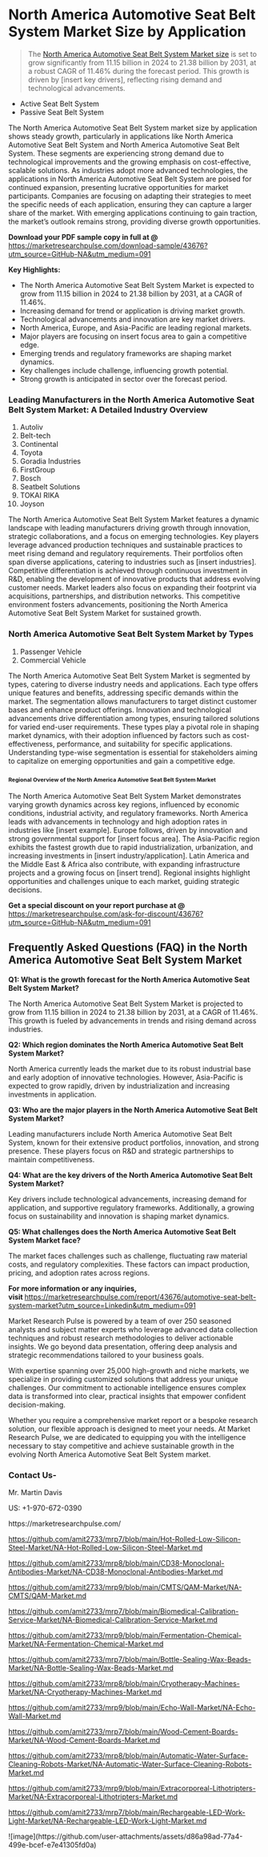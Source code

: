 <h1>North America Automotive Seat Belt System Market&nbsp;Size by Application</h1><blockquote><p>The <a href="https://marketresearchpulse.com/download-sample/43676?utm_source=GitHub-NA&amp;utm_medium=091">North America Automotive Seat Belt System Market size</a> is set to grow significantly from 11.15 billion in 2024 to 21.38 billion by 2031, at a robust CAGR of 11.46% during the forecast period. This growth is driven by [insert key drivers], reflecting rising demand and technological advancements.</p></blockquote><ul><li>Active Seat Belt System <li> Passive Seat Belt System</li></ul><p>The North America Automotive Seat Belt System market size by application shows steady growth, particularly in applications like North America Automotive Seat Belt System and North America Automotive Seat Belt System. These segments are experiencing strong demand due to technological improvements and the growing emphasis on cost-effective, scalable solutions. As industries adopt more advanced technologies, the applications in North America Automotive Seat Belt System are poised for continued expansion, presenting lucrative opportunities for market participants. Companies are focusing on adapting their strategies to meet the specific needs of each application, ensuring they can capture a larger share of the market. With emerging applications continuing to gain traction, the market’s outlook remains strong, providing diverse growth opportunities.</p><p><strong>Download your PDF sample copy in full at @ </strong><a href="https://marketresearchpulse.com/download-sample/43676?utm_source=GitHub-NA&amp;utm_medium=091">https://marketresearchpulse.com/download-sample/43676?utm_source=GitHub-NA&amp;utm_medium=091</a></p><p><strong>Key Highlights: </strong></p><ul><li>The North America Automotive Seat Belt System Market is expected to grow from 11.15 billion in 2024 to 21.38 billion by 2031, at a CAGR of 11.46%.</li><li>Increasing demand for trend or application is driving market growth.</li><li>Technological advancements and innovation are key market drivers.</li><li>North America, Europe, and Asia-Pacific are leading regional markets.</li><li>Major players are focusing on insert focus area to gain a competitive edge.</li><li>Emerging trends and regulatory frameworks are shaping market dynamics.</li><li>Key challenges include challenge, influencing growth potential.</li><li>Strong growth is anticipated in sector over the forecast period.</li></ul><h3>Leading Manufacturers in the North America Automotive Seat Belt System Market: A Detailed Industry Overview</h3><ol><li>Autoliv</li><li>Belt-tech</li><li>Continental</li><li>Toyota</li><li>Goradia Industries</li><li>FirstGroup</li><li>Bosch</li><li>Seatbelt Solutions</li><li>TOKAI RIKA</li><li>Joyson</li></ol><div class="flex max-w-full flex-col flex-grow"><div class="min-h-8 text-message flex w-full flex-col items-end gap-2 whitespace-normal break-words [.text-message+&amp;]:mt-5" dir="auto" data-message-author-role="assistant" data-message-id="fd8432e4-4910-450d-b182-61b7bfb0a01f" data-message-model-slug="gpt-4o"><div class="flex w-full flex-col gap-1 empty:hidden first:pt-[3px]"><div class="markdown prose w-full break-words dark:prose-invert light"><p>The North America Automotive Seat Belt System Market features a dynamic landscape with leading manufacturers driving growth through innovation, strategic collaborations, and a focus on emerging technologies. Key players leverage advanced production techniques and sustainable practices to meet rising demand and regulatory requirements. Their portfolios often span diverse applications, catering to industries such as [insert industries]. Competitive differentiation is achieved through continuous investment in R&amp;D, enabling the development of innovative products that address evolving customer needs. Market leaders also focus on expanding their footprint via acquisitions, partnerships, and distribution networks. This competitive environment fosters advancements, positioning the North America Automotive Seat Belt System Market for sustained growth.</p></div></div></div></div><h3>North America Automotive Seat Belt System Market by Types</h3><ol><li>Passenger Vehicle <li> Commercial Vehicle</li></ol><div class="flex max-w-full flex-col flex-grow"><div class="min-h-8 text-message flex w-full flex-col items-end gap-2 whitespace-normal break-words [.text-message+&amp;]:mt-5" dir="auto" data-message-author-role="assistant" data-message-id="084470be-0bb7-4664-bddf-5156b4f41249" data-message-model-slug="gpt-4o-mini"><div class="flex w-full flex-col gap-1 empty:hidden first:pt-[3px]"><div class="markdown prose w-full break-words dark:prose-invert light"><p>The North America Automotive Seat Belt System Market is segmented by types, catering to diverse industry needs and applications. Each type offers unique features and benefits, addressing specific demands within the market. The segmentation allows manufacturers to target distinct customer bases and enhance product offerings. Innovation and technological advancements drive differentiation among types, ensuring tailored solutions for varied end-user requirements. These types play a pivotal role in shaping market dynamics, with their adoption influenced by factors such as cost-effectiveness, performance, and suitability for specific applications. Understanding type-wise segmentation is essential for stakeholders aiming to capitalize on emerging opportunities and gain a competitive edge.</p></div></div></div></div><h3><span style="font-size: 11px;">Regional Overview of the North America Automotive Seat Belt System Market</span></h3><div class="flex max-w-full flex-col flex-grow"><div class="min-h-8 text-message flex w-full flex-col items-end gap-2 whitespace-normal break-words [.text-message+&amp;]:mt-5" dir="auto" data-message-author-role="assistant" data-message-id="e9038762-ce64-4e30-91c9-9bd413514231" data-message-model-slug="gpt-4o-mini"><div class="flex w-full flex-col gap-1 empty:hidden first:pt-[3px]"><div class="markdown prose w-full break-words dark:prose-invert light"><p>The North America Automotive Seat Belt System Market demonstrates varying growth dynamics across key regions, influenced by economic conditions, industrial activity, and regulatory frameworks. North America leads with advancements in technology and high adoption rates in industries like [insert example]. Europe follows, driven by innovation and strong governmental support for [insert focus area]. The Asia-Pacific region exhibits the fastest growth due to rapid industrialization, urbanization, and increasing investments in [insert industry/application]. Latin America and the Middle East &amp; Africa also contribute, with expanding infrastructure projects and a growing focus on [insert trend]. Regional insights highlight opportunities and challenges unique to each market, guiding strategic decisions.</p></div></div></div></div><p><strong>Get a special discount on your report purchase at @ </strong><a href="https://marketresearchpulse.com/ask-for-discount/43676?utm_source=GitHub-NA&amp;utm_medium=091">https://marketresearchpulse.com/ask-for-discount/43676?utm_source=GitHub-NA&amp;utm_medium=091</a></p><h2>Frequently Asked Questions (FAQ) in the North America Automotive Seat Belt System Market</h2><p><strong>Q1: What is the growth forecast for the North America Automotive Seat Belt System Market?</strong></p><p>The North America Automotive Seat Belt System Market is projected to grow from 11.15 billion in 2024 to 21.38 billion by 2031, at a CAGR of 11.46%. This growth is fueled by advancements in trends and rising demand across industries.</p><p><strong>Q2: Which region dominates the North America Automotive Seat Belt System Market?</strong></p><p>North America currently leads the market due to its robust industrial base and early adoption of innovative technologies. However, Asia-Pacific is expected to grow rapidly, driven by industrialization and increasing investments in application.</p><p><strong>Q3: Who are the major players in the North America Automotive Seat Belt System Market?</strong></p><p>Leading manufacturers include North America Automotive Seat Belt System, known for their extensive product portfolios, innovation, and strong presence. These players focus on R&amp;D and strategic partnerships to maintain competitiveness.</p><p><strong>Q4: What are the key drivers of the North America Automotive Seat Belt System Market?</strong></p><p>Key drivers include technological advancements, increasing demand for application, and supportive regulatory frameworks. Additionally, a growing focus on sustainability and innovation is shaping market dynamics.</p><p><strong>Q5: What challenges does the North America Automotive Seat Belt System Market face?</strong></p><p>The market faces challenges such as challenge, fluctuating raw material costs, and regulatory complexities. These factors can impact production, pricing, and adoption rates across regions.</p><p><strong>For more information or any inquiries, visit&nbsp;</strong><a href="https://marketresearchpulse.com/report/43676/automotive-seat-belt-system-market?utm_source=Linkedin&utm_medium=091">https://marketresearchpulse.com/report/43676/automotive-seat-belt-system-market?utm_source=Linkedin&utm_medium=091</a></p><p>Market Research Pulse is powered by a team of over 250 seasoned analysts and subject matter experts who leverage advanced data collection techniques and robust research methodologies to deliver actionable insights. We go beyond data presentation, offering deep analysis and strategic recommendations tailored to your business goals.</p><p>With expertise spanning over 25,000 high-growth and niche markets, we specialize in providing customized solutions that address your unique challenges. Our commitment to actionable intelligence ensures complex data is transformed into clear, practical insights that empower confident decision-making.</p><p>Whether you require a comprehensive market report or a bespoke research solution, our flexible approach is designed to meet your needs. At Market Research Pulse, we are dedicated to equipping you with the intelligence necessary to stay competitive and achieve sustainable growth in the evolving North America Automotive Seat Belt System market.</p><h3><strong>Contact Us-</strong></h3><p>Mr. Martin Davis</p><p>US: +1-970-672-0390</p><p>https://marketresearchpulse.com/</p><p><a href="https://github.com/amit2733/mrp7/blob/main/Hot-Rolled-Low-Silicon-Steel-Market/NA-Hot-Rolled-Low-Silicon-Steel-Market.md">https://github.com/amit2733/mrp7/blob/main/Hot-Rolled-Low-Silicon-Steel-Market/NA-Hot-Rolled-Low-Silicon-Steel-Market.md</a></p><p><a href="https://github.com/amit2733/mrp8/blob/main/CD38-Monoclonal-Antibodies-Market/NA-CD38-Monoclonal-Antibodies-Market.md">https://github.com/amit2733/mrp8/blob/main/CD38-Monoclonal-Antibodies-Market/NA-CD38-Monoclonal-Antibodies-Market.md</a></p><p><a href="https://github.com/amit2733/mrp9/blob/main/CMTS/QAM-Market/NA-CMTS/QAM-Market.md">https://github.com/amit2733/mrp9/blob/main/CMTS/QAM-Market/NA-CMTS/QAM-Market.md</a></p><p><a href="https://github.com/amit2733/mrp7/blob/main/Biomedical-Calibration-Service-Market/NA-Biomedical-Calibration-Service-Market.md">https://github.com/amit2733/mrp7/blob/main/Biomedical-Calibration-Service-Market/NA-Biomedical-Calibration-Service-Market.md</a></p><p><a href="https://github.com/amit2733/mrp9/blob/main/Fermentation-Chemical-Market/NA-Fermentation-Chemical-Market.md">https://github.com/amit2733/mrp9/blob/main/Fermentation-Chemical-Market/NA-Fermentation-Chemical-Market.md</a></p><p><a href="https://github.com/amit2733/mrp7/blob/main/Bottle-Sealing-Wax-Beads-Market/NA-Bottle-Sealing-Wax-Beads-Market.md">https://github.com/amit2733/mrp7/blob/main/Bottle-Sealing-Wax-Beads-Market/NA-Bottle-Sealing-Wax-Beads-Market.md</a></p><p><a href="https://github.com/amit2733/mrp8/blob/main/Cryotherapy-Machines-Market/NA-Cryotherapy-Machines-Market.md">https://github.com/amit2733/mrp8/blob/main/Cryotherapy-Machines-Market/NA-Cryotherapy-Machines-Market.md</a></p><p><a href="https://github.com/amit2733/mrp9/blob/main/Echo-Wall-Market/NA-Echo-Wall-Market.md">https://github.com/amit2733/mrp9/blob/main/Echo-Wall-Market/NA-Echo-Wall-Market.md</a></p><p><a href="https://github.com/amit2733/mrp7/blob/main/Wood-Cement-Boards-Market/NA-Wood-Cement-Boards-Market.md">https://github.com/amit2733/mrp7/blob/main/Wood-Cement-Boards-Market/NA-Wood-Cement-Boards-Market.md</a></p><p><a href="https://github.com/amit2733/mrp8/blob/main/Automatic-Water-Surface-Cleaning-Robots-Market/NA-Automatic-Water-Surface-Cleaning-Robots-Market.md">https://github.com/amit2733/mrp8/blob/main/Automatic-Water-Surface-Cleaning-Robots-Market/NA-Automatic-Water-Surface-Cleaning-Robots-Market.md</a></p><p><a href="https://github.com/amit2733/mrp9/blob/main/Extracorporeal-Lithotripters-Market/NA-Extracorporeal-Lithotripters-Market.md">https://github.com/amit2733/mrp9/blob/main/Extracorporeal-Lithotripters-Market/NA-Extracorporeal-Lithotripters-Market.md</a></p><p><a href="https://github.com/amit2733/mrp7/blob/main/Rechargeable-LED-Work-Light-Market/NA-Rechargeable-LED-Work-Light-Market.md">https://github.com/amit2733/mrp7/blob/main/Rechargeable-LED-Work-Light-Market/NA-Rechargeable-LED-Work-Light-Market.md</a></p>
![image](https://github.com/user-attachments/assets/d86a98ad-77a4-499e-bcef-e7e41305fd0a)
